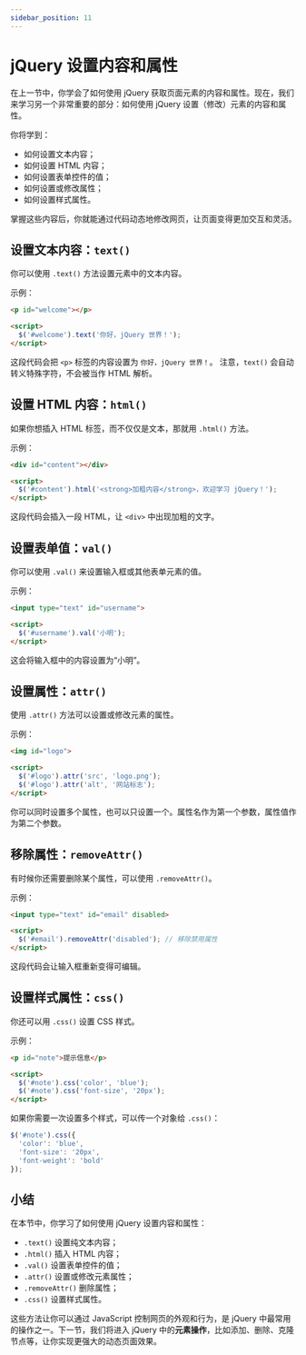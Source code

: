 ```yaml
---
sidebar_position: 11
---
```


# jQuery 设置内容和属性

在上一节中，你学会了如何使用 jQuery 获取页面元素的内容和属性。现在，我们来学习另一个非常重要的部分：如何使用 jQuery 设置（修改）元素的内容和属性。

你将学到：

- 如何设置文本内容；
- 如何设置 HTML 内容；
- 如何设置表单控件的值；
- 如何设置或修改属性；
- 如何设置样式属性。

掌握这些内容后，你就能通过代码动态地修改网页，让页面变得更加交互和灵活。



## 设置文本内容：`text()`

你可以使用 `.text()` 方法设置元素中的文本内容。

示例：

```html showLineNumbers
<p id="welcome"></p>

<script>
  $('#welcome').text('你好，jQuery 世界！');
</script>
```

这段代码会把 `<p>` 标签的内容设置为 `你好，jQuery 世界！`。
 注意，`text()` 会自动转义特殊字符，不会被当作 HTML 解析。



## 设置 HTML 内容：`html()`

如果你想插入 HTML 标签，而不仅仅是文本，那就用 `.html()` 方法。

示例：

```html showLineNumbers
<div id="content"></div>

<script>
  $('#content').html('<strong>加粗内容</strong>，欢迎学习 jQuery！');
</script>
```

这段代码会插入一段 HTML，让 `<div>` 中出现加粗的文字。



## 设置表单值：`val()`

你可以使用 `.val()` 来设置输入框或其他表单元素的值。

示例：

```html showLineNumbers
<input type="text" id="username">

<script>
  $('#username').val('小明');
</script>
```

这会将输入框中的内容设置为“小明”。



## 设置属性：`attr()`

使用 `.attr()` 方法可以设置或修改元素的属性。

示例：

```html showLineNumbers
<img id="logo">

<script>
  $('#logo').attr('src', 'logo.png');
  $('#logo').attr('alt', '网站标志');
</script>
```

你可以同时设置多个属性，也可以只设置一个。属性名作为第一个参数，属性值作为第二个参数。



## 移除属性：`removeAttr()`

有时候你还需要删除某个属性，可以使用 `.removeAttr()`。

示例：

```html showLineNumbers
<input type="text" id="email" disabled>

<script>
  $('#email').removeAttr('disabled'); // 移除禁用属性
</script>
```

这段代码会让输入框重新变得可编辑。



## 设置样式属性：`css()`

你还可以用 `.css()` 设置 CSS 样式。

示例：

```html showLineNumbers
<p id="note">提示信息</p>

<script>
  $('#note').css('color', 'blue');
  $('#note').css('font-size', '20px');
</script>
```

如果你需要一次设置多个样式，可以传一个对象给 `.css()`：

```javascript showLineNumbers
$('#note').css({
  'color': 'blue',
  'font-size': '20px',
  'font-weight': 'bold'
});
```



## 小结

在本节中，你学习了如何使用 jQuery 设置内容和属性：

- `.text()` 设置纯文本内容；
- `.html()` 插入 HTML 内容；
- `.val()` 设置表单控件的值；
- `.attr()` 设置或修改元素属性；
- `.removeAttr()` 删除属性；
- `.css()` 设置样式属性。

这些方法让你可以通过 JavaScript 控制网页的外观和行为，是 jQuery 中最常用的操作之一。下一节，我们将进入 jQuery 中的**元素操作**，比如添加、删除、克隆节点等，让你实现更强大的动态页面效果。
